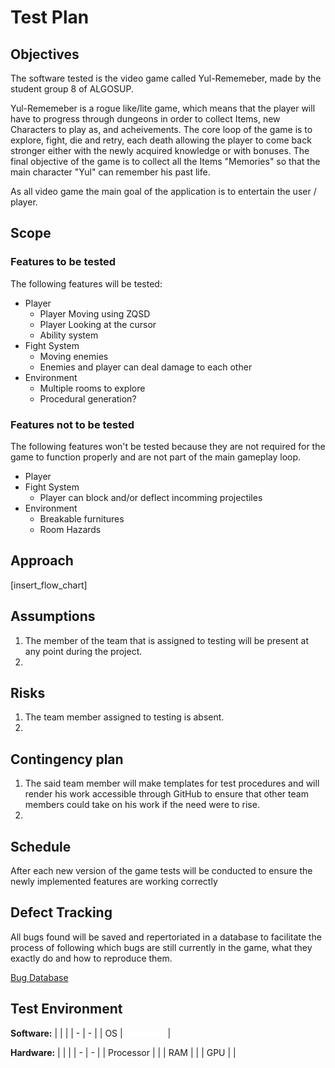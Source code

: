 # Test Plan

## Objectives

The software tested is the video game called Yul-Rememeber, made by the student group 8 of ALGOSUP.

Yul-Rememeber is a rogue like/lite game, which means that the player will have to progress through dungeons in order to collect Items, new Characters to play as, and acheivements. The core loop of the game is to explore, fight, die and retry, each death allowing the player to come back stronger either with the newly acquired knowledge or with bonuses. The final objective of the game is to collect all the Items "Memories" so that the main character "Yul" can remember his past life.

As all video game the main goal of the application is to entertain the user / player.

## Scope

### Features to be tested

The following features will be tested:
- Player
    - Player Moving using ZQSD
    - Player Looking at the cursor
    - Ability system
- Fight System
    - Moving enemies
    - Enemies and player can deal damage to each other
- Environment
    - Multiple rooms to explore
    - Procedural generation?

### Features not to be tested

The following features won't be tested because they are not required for the game to function properly and are not part of the main gameplay loop.
- Player
- Fight System
    - Player can block and/or deflect incomming projectiles 
- Environment
    - Breakable furnitures
    - Room Hazards

## Approach

[insert_flow_chart]

## Assumptions

1. The member of the team that is assigned to testing will be present at any point during the project.
2. 

## Risks

1. The team member assigned to testing is absent.
2. 

## Contingency plan

1. The said team member will make templates for test procedures and will render his work accessible through GitHub to ensure that other team members could take on his work if the need were to rise.
2. 

## Schedule

After each new version of the game tests will be conducted to ensure the newly implemented features are working correctly

## Defect Tracking

All bugs found will be saved and repertoriated in a database to facilitate the process of following which bugs are still currently in the game, what they exactly do and how to reproduce them.

[Bug Database](https://docs.google.com/spreadsheets/d/1uPonp1SBknfaEw47wkt7-kWAfdo2WUsXSYAGhkuUQrc/edit?usp=sharing)

## Test Environment

<b>Software:</b>
| | |
| - | - |
| OS | <span style="color:white"><b>Windows</b></span> |

<b>Hardware:</b>
| | |
| - | - |
| Processor | <span style="color:white"><b></b></span> |
| RAM | <span style="color:white"><b></b></span> |
| GPU | <span style="color:white"><b></b></span> |


